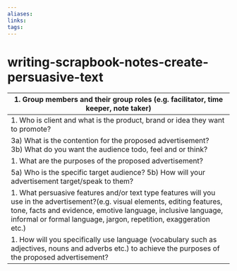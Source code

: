 ```yaml
---
aliases: 
links: 
tags: 
---
```

# writing-scrapbook-notes-create-persuasive-text

|1. Group members and their group        roles (e.g. facilitator, time keeper, note taker)|
| --------------------------------------------------------------------------------------------------------------------------------------------------------------------------------------------------------------------------------------------------------------------------|
|1. Who is client and what is the product, brand or idea they want to promote?|
|3a) What is the  contention for the proposed advertisement?<br />3b) What do you  want the audience todo, feel and or think?<br />|
|1. What are the purposes of the proposed advertisement?|
|5a) Who is the  specific target audience?   5b) How will your  advertisement target/speak to them?|
|1. What persuasive features and/or text type features will you use in the advertisement?(e.g. visual elements, editing   features, tone, facts and evidence, emotive language, inclusive language,   informal or formal language, jargon, repetition, exaggeration etc.)|
|1. How will you specifically use language (vocabulary such as adjectives, nouns and adverbs etc.) to achieve the purposes of        the proposed advertisement?|
